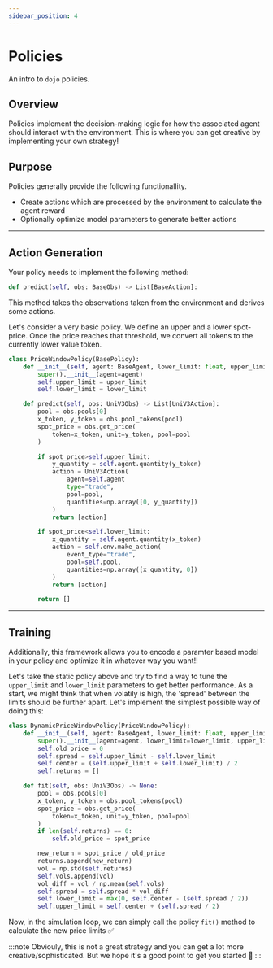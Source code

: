 ```yaml
---
sidebar_position: 4
---
```


# Policies

An intro to `dojo` policies.

## Overview

Policies implement the decision-making logic for how the associated agent should interact with the environment. This is where you can get creative by implementing your own strategy!

## Purpose
Policies generally provide the following functionallity.

- Create actions which are processed by the environment to calculate the agent reward
- Optionally optimize model parameters to generate better actions

---
## Action Generation

Your policy needs to implement the following method:
```python
def predict(self, obs: BaseObs) -> List[BaseAction]:
```
This method takes the observations taken from the environment and derives some actions.

Let's consider a very basic policy. We define an upper and a lower spot-price. Once the price reaches that threshold, we convert all tokens to the currently lower value token.
```python
class PriceWindowPolicy(BasePolicy):
    def __init__(self, agent: BaseAgent, lower_limit: float, upper_limit: float) -> None:
        super().__init__(agent=agent)
        self.upper_limit = upper_limit
        self.lower_limit = lower_limit

    def predict(self, obs: UniV3Obs) -> List[UniV3Action]:
        pool = obs.pools[0]
        x_token, y_token = obs.pool_tokens(pool)
        spot_price = obs.get_price(
            token=x_token, unit=y_token, pool=pool
        )

        if spot_price>self.upper_limit:
            y_quantity = self.agent.quantity(y_token)
            action = UniV3Action(
                agent=self.agent
                type="trade",
                pool=pool,
                quantities=np.array([0, y_quantity])
            )
            return [action]

        if spot_price<self.lower_limit:
            x_quantity = self.agent.quantity(x_token)
            action = self.env.make_action(
                event_type="trade",
                pool=self.pool,
                quantities=np.array([x_quantity, 0])
            )
            return [action]

        return []

```

---

## Training

Additionally, this framework allows you to encode a paramter based model in your policy and optimize it in whatever way you want!!

Let's take the static policy above and try to find a way to tune the `upper_limit` and `lower_limit` parameters to get better performance. As a start, we might think that when volatily is high, the 'spread' between the limits should be further apart. Let's implement the simplest possible way of doing this:

```python
class DynamicPriceWindowPolicy(PriceWindowPolicy):
    def __init__(self, agent: BaseAgent, lower_limit: float, upper_limit: float) -> None:
        super().__init__(agent=agent, lower_limit=lower_limit, upper_limit=upper_limit)
        self.old_price = 0
        self.spread = self.upper_limit - self.lower_limit
        self.center = (self.upper_limit + self.lower_limit) / 2
        self.returns = []

    def fit(self, obs: UniV3Obs) -> None:
        pool = obs.pools[0]
        x_token, y_token = obs.pool_tokens(pool)
        spot_price = obs.get_price(
            token=x_token, unit=y_token, pool=pool
        )
        if len(self.returns) == 0:
            self.old_price = spot_price

        new_return = spot_price / old_price
        returns.append(new_return)
        vol = np.std(self.returns)
        self.vols.append(vol)
        vol_diff = vol / np.mean(self.vols)
        self.spread = self.spread * vol_diff
        self.lower_limit = max(0, self.center - (self.spread / 2))
        self.upper_limit = self.center + (self.spread / 2)
```

Now, in the simulation loop, we can simply call the policy `fit()` method to calculate the new price limits ✅


:::note
Obviouly, this is not a great strategy and you can get a lot more creative/sophisticated. But we hope it's a good point to get you started 🙂
:::
